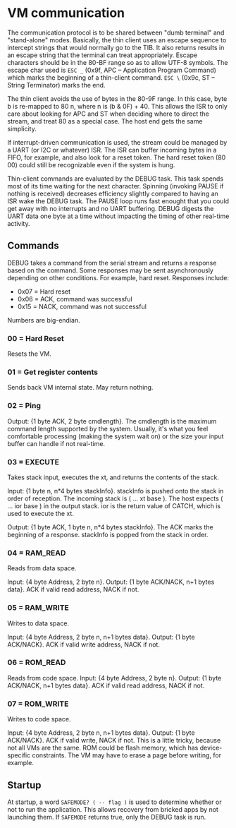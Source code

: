 # VM communication
The communication protocol is to be shared between "dumb terminal" and "stand-alone" modes. Basically, the thin client uses an escape 
sequence to intercept strings that would normally go to the TIB. It also returns results in an escape string that the terminal can treat 
appropriately. Escape characters should be in the 80-BF range so as to allow UTF-8 symbols. 
The escape char used is `ESC _` (0x9f, APC – Application Program Command) which marks the beginning of a thin-client command. 
`ESC \` (0x9c, ST – String Terminator) marks the end. 

The thin client avoids the use of bytes in the 80-9F range. In this case, byte b is re-mapped to 80 n, where n is (b & 0F) + 40. 
This allows the ISR to only care about looking for APC and ST when deciding where to direct the stream, and treat 80 as a special case. 
The host end gets the same simplicity.

If interrupt-driven communication is used, the stream could be managed by a UART (or I2C or whatever) ISR. 
The ISR can buffer incoming bytes in a FIFO, for example, and also look for a reset token. 
The hard reset token (80 00) could still be recognizable even if the system is hung.

Thin-client commands are evaluated by the DEBUG task. This task spends most of its time waiting for the next character. 
Spinning (invoking PAUSE if nothing is received) decreases efficiency slightly compared to having an ISR wake the DEBUG task. 
The PAUSE loop runs fast enought that you could get away with no interrupts and no UART buffering. DEBUG digests the UART data one byte 
at a time without impacting the timing of other real-time activity.

## Commands

DEBUG takes a command from the serial stream and returns a response based on the command. 
Some responses may be sent asynchronously depending on other conditions. For example, hard reset. Responses include:

- 0x07 = Hard reset
- 0x06 = ACK, command was successful
- 0x15 = NACK, command was not successful

Numbers are big-endian.
### 00 = Hard Reset
Resets the VM.
### 01 = Get register contents
Sends back VM internal state. May return nothing.
### 02 = Ping
Output: {1 byte ACK, 2 byte cmdlength}. The cmdlength is the maximum command length supported by the system. Usually, it's what you feel comfortable processing (making the system wait on) or the size your input buffer can handle if not real-time. 
### 03 = EXECUTE
Takes stack input, executes the xt, and returns the contents of the stack.

Input: {1 byte n, n\*4 bytes stackInfo}. stackInfo is pushed onto the stack in order of reception. 
The incoming stack is ( ... xt base ). The host expects ( ... ior base ) in the output stack. ior is the return value of CATCH, which is used to execute the xt.

Output: {1 byte ACK, 1 byte n, n\*4 bytes stackInfo}. The ACK marks the beginning of a response. stackInfo is popped from the stack in order.
### 04 = RAM_READ
Reads from data space.

Input: {4 byte Address, 2 byte n}.
Output: {1 byte ACK/NACK, n+1 bytes data}. ACK if valid read address, NACK if not.
### 05 = RAM_WRITE
Writes to data space.

Input: {4 byte Address, 2 byte n, n+1 bytes data}.
Output: {1 byte ACK/NACK}. ACK if valid write address, NACK if not.
### 06 = ROM_READ
Reads from code space.
Input: {4 byte Address, 2 byte n}.
Output: {1 byte ACK/NACK, n+1 bytes data}. ACK if valid read address, NACK if not.
### 07 = ROM_WRITE
Writes to code space.

Input: {4 byte Address, 2 byte n, n+1 bytes data}.
Output: {1 byte ACK/NACK}. ACK if valid write, NACK if not. This is a little tricky, because not all VMs are the same. 
ROM could be flash memory, which has device-specific constraints. The VM may have to erase a page before writing, for example.

## Startup
At startup, a word `SAFEMODE? ( -- flag )` is used to determine whether or not to run the application. This allows recovery from bricked apps by not launching them. If `SAFEMODE` returns true, only the DEBUG task is run.


